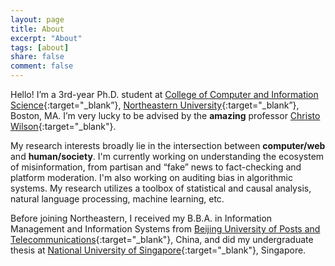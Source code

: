 ```yaml
---
layout: page
title: About
excerpt: "About"
tags: [about]
share: false
comment: false
---
```


Hello! I’m a 3rd-year Ph.D. student at [College of Computer and Information Science](https://www.ccis.northeastern.edu){:target="_blank”}, [Northeastern University](https://www.northeastern.edu){:target="_blank”}, Boston, MA. I’m very lucky to be advised by the **amazing** professor [Christo Wilson](https://cbw.sh){:target="_blank"}.

My research interests broadly lie in the intersection between **computer/web** and **human/society**. I'm currently working on understanding the ecosystem of misinformation, from partisan and “fake” news to fact-checking and platform moderation. I'm also working on auditing bias in algorithmic systems. My research utilizes a toolbox of statistical and causal analysis, natural language processing, machine learning, etc.

Before joining Northeastern, I received my B.B.A. in Information Management and Information Systems from [Beijing University of Posts and Telecommunications](https://english.bupt.edu.cn){:target="_blank"}, China, and did my undergraduate thesis at [National University of Singapore](https://www.nus.edu.sg){:target="_blank"}, Singapore.

